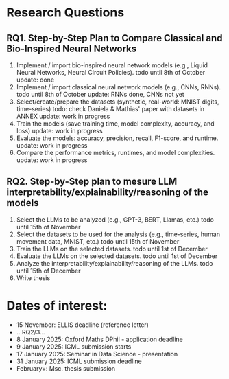 # Research Questions
## RQ1. Step-by-Step Plan to Compare Classical and Bio-Inspired Neural Networks
1. Implement / import bio-inspired neural network models (e.g., Liquid Neural Networks, Neural Circuit Policies).
    todo until 8th of October
    update: done
2. Implement / import classical neural network models (e.g., CNNs, RNNs).
    todo until 8th of October
    update: RNNs done, CNNs not yet
3. Select/create/prepare the datasets (synthetic, real-world: MNIST digits, time-series)
    todo: check Daniela & Mathias' paper with datasets in ANNEX
    update: work in progress
4. Train the models (save training time, model complexity, accuracy, and loss)
    update: work in progress
5. Evaluate the models: accuracy, precision, recall, F1-score, and runtime.
    update: work in progress
6. Compare the performance metrics, runtimes, and model complexities.
    update: work in progress

## RQ2. Step-by-Step plan to mesure LLM interpretability/explainability/reasoning of the models
1. Select the LLMs to be analyzed (e.g., GPT-3, BERT, Llamas, etc.)
    todo until 15th of November
2. Select the datasets to be used for the analysis (e.g., time-series, human movement data, MNIST, etc.)
    todo until 15th of November
3. Train the LLMs on the selected datasets.
    todo until 1st of December
4. Evaluate the LLMs on the selected datasets.
    todo until 1st of December
5. Analyze the interpretability/explainability/reasoning of the LLMs.
    todo until 15th of December
6. Write thesis




# Dates of interest:
- 15 November: ELLIS deadline  (reference letter)
- ...RQ2/3...
- 8 January 2025: Oxford Maths DPhil - application deadline
- 9 January 2025: ICML submission starts
- 17 January 2025: Seminar in Data Science - presentation
- 31 January 2025: ICML submission deadline
- February+: Msc. thesis submission
